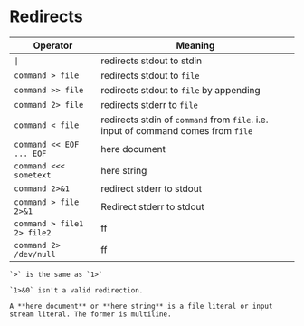 # Redirects

| Operator                   | Meaning                                               |
| -------------------------- | ----------------------------------------------------- |
| <code>&#124;</code>        | redirects stdout to stdin                             |
| `command > file`           | redirects stdout to `file`                            |
| `command >> file`          | redirects stdout to `file` by appending               |
| `command 2> file`          | redirects stderr to `file`                            |
| `command < file`           | redirects stdin of `command` from `file`. i.e. input of command comes from `file`|
| `command << EOF ... EOF`   | here document                                         |
| `command <<< sometext`     | here string                                           |
| `command 2>&1`             | redirect stderr to stdout                             |
| `command > file 2>&1`      | Redirect stderr to stdout                             |
| `command > file1 2> file2` | ff                                                    |
| `command 2> /dev/null`     | ff                                                    |

```admonish note
`>` is the same as `1>`
```

```admonish warning title="Gotcha"
`1>&0` isn't a valid redirection.
```

```admonish note
A **here document** or **here string** is a file literal or input stream literal. The former is multiline.
```
